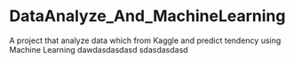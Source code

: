 # DataAnalyze_And_MachineLearning
A project that analyze data which from Kaggle and predict tendency using Machine Learning
dawdasdasdasd
sdasdasdasd
